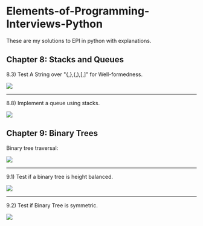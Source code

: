 # Elements-of-Programming-Interviews-Python
These are my solutions to EPI in python with explanations.


## Chapter 8: Stacks and Queues

8.3) Test A String over "{,},(,),[,]" for Well-formedness.

<img src='https://user-images.githubusercontent.com/30766392/87252028-9952e180-c48d-11ea-91be-565037e67d15.png' />

------------------------------------------------------------------------------------------------------------------------------------------------------------------

8.8) Implement a queue using stacks.

<img src='https://user-images.githubusercontent.com/30766392/87252032-9c4dd200-c48d-11ea-8dbb-d4cc23201139.png' />


## Chapter 9: Binary Trees

Binary tree traversal:

<img src='https://user-images.githubusercontent.com/30766392/87547890-639a3c80-c6c9-11ea-9649-57ec0430c1da.png' />

------------------------------------------------------------------------------------------------------------------------------------------------------------------

9.1) Test if a binary tree is height balanced.

<img src='https://user-images.githubusercontent.com/30766392/87547767-30f04400-c6c9-11ea-947b-23beea222298.png' /> 

------------------------------------------------------------------------------------------------------------------------------------------------------------------

9.2) Test if Binary Tree is symmetric.

<img src='https://user-images.githubusercontent.com/30766392/87547782-38afe880-c6c9-11ea-8762-e4508603dadb.png' />
